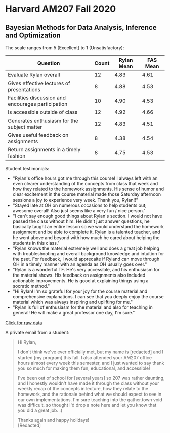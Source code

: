 # Harvard AM207 Fall 2020
## Bayesian Methods for Data Analysis, Inference and Optimization

The scale ranges from 5 (Excellent) to 1 (Unsatisfactory):

| Question | Count | Rylan Mean | FAS Mean |
| -------- | ----- | ---------- | -------- |
| Evaluate Rylan overall | 12 | 4.83 | 4.61|
| Gives effective lectures of presentations | 8 | 4.88 | 4.53|
| Facilities discussion and encourages participation | 10 | 4.90 | 4.53|
| Is accessible outside of class | 12 |  4.92 | 4.66|
| Generates enthusiasm for the subject matter |12 | 4.83 | 4.51 |
| Gives useful feedback on assignments| 8 | 4.38 | 4.54 |
| Return assignments in a timely fashion| 8 |  4.75 | 4.53

Student testimonials:

- "Rylan's office hours got me through this course! I always left with an even clearer understanding of the concepts from class that week
  and how they related to the homework assignments. His sense of humor and clear excitement in the course material made those
  Saturday afternoon sessions a joy to experience very week. Thank you, Rylan!!"
- "Stayed late at OH on numerous occasions to help students out; awesome overall! Also just seems like a very fun / nice person."
- "I can't say enough good things about Rylan's section. I would not have passed the class without him. He didn't just answer questions,
  he basically taught an entire lesson so we would understand the homework assignment and be able to complete it. Rylan is a talented
  teacher, and he went above and beyond with how much he cared about helping the students in this class."
- "Rylan knows the material extremely well and does a great job helping with troubleshooting and overall background knowledge and
  intuition for the pset. For feedback, I would apprecaite if Ryland can move through OH in a timely manner with an agenda as OH
  usually goes over."
- "Rylan is a wonderful TF. He's very accessible, and his enthusiasm for the material shows. His feedback on assignments also included
  actionable improvements. He is good at explaining things using a socratic method."
- "Hi Rylan! I'm so grateful for your joy for the course material and comprehensive explanations. I can see that you deeply enjoy the
  course material which was always inspiring and uplifting for me."
- "Rylan is full of enthusiasm for the material and also for teaching in general! He will make a great professor one day, I'm sure."

[Click for raw data](teaching/2020_am207.pdf)

A private email from a student:


> Hi Rylan,
>
> I don't think we've ever officially met, but my name is [redacted] and I started
[my program] this fall. I also attended your AM207 office hours almost
every week this semester, and I just wanted to say thank you so much for making them
fun, educational, and accessible!
>
> I've been out of school for [several years] so 207 was rather daunting, and I honestly
wouldn't have made it through the class without your weekly recap of the concepts in
lecture, how they relate to the homework, and the rationale behind what we should
expect to see in our own implementations. I'm sure teaching into the gather.town
void was difficult, so thought I'd drop a note here and let you know that you did
a great job. :)
>
> Thanks again and happy holidays!  
> [Redacted]
